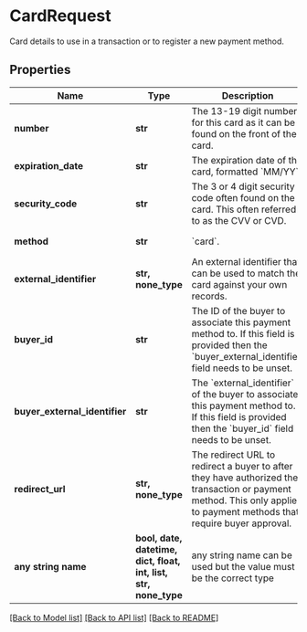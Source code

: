 # CardRequest

Card details to use in a transaction or to register a new payment method.

## Properties
Name | Type | Description | Notes
------------ | ------------- | ------------- | -------------
**number** | **str** | The 13-19 digit number for this card as it can be found on the front of the card. | 
**expiration_date** | **str** | The expiration date of the card, formatted &#x60;MM/YY&#x60;. | 
**security_code** | **str** | The 3 or 4 digit security code often found on the card. This often referred to as the CVV or CVD. | 
**method** | **str** | &#x60;card&#x60;. | defaults to "card"
**external_identifier** | **str, none_type** | An external identifier that can be used to match the card against your own records. | [optional] 
**buyer_id** | **str** | The ID of the buyer to associate this payment method to. If this field is provided then the &#x60;buyer_external_identifier&#x60; field needs to be unset. | [optional] 
**buyer_external_identifier** | **str** | The &#x60;external_identifier&#x60; of the buyer to associate this payment method to. If this field is provided then the &#x60;buyer_id&#x60; field needs to be unset. | [optional] 
**redirect_url** | **str, none_type** | The redirect URL to redirect a buyer to after they have authorized their transaction or payment method. This only applies to payment methods that require buyer approval. | [optional] 
**any string name** | **bool, date, datetime, dict, float, int, list, str, none_type** | any string name can be used but the value must be the correct type | [optional]

[[Back to Model list]](../README.md#documentation-for-models) [[Back to API list]](../README.md#documentation-for-api-endpoints) [[Back to README]](../README.md)


